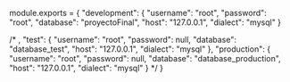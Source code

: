 module.exports = {
  "development": {
    "username": "root",
    "password": "root",
    "database": "proyectoFinal",
    "host": "127.0.0.1",
    "dialect": "mysql"
  }
  
  /* ,
  "test": {
    "username": "root",
    "password": null,
    "database": "database_test",
    "host": "127.0.0.1",
    "dialect": "mysql"
  },
  "production": {
    "username": "root",
    "password": null,
    "database": "database_production",
    "host": "127.0.0.1",
    "dialect": "mysql"
  } */
}
